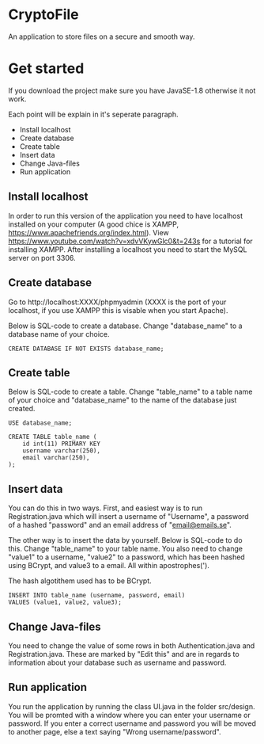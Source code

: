 # CryptoFile
An application to store files on a secure and smooth way.

# Get started
If you download the project make sure you have JavaSE-1.8 otherwise it not work.

Each point will be explain in it's seperate paragraph.
* Install localhost
* Create database
* Create table
* Insert data
* Change Java-files
* Run application

## Install localhost
In order to run this version of the application you need to have localhost installed on your computer (A good chice is XAMPP, https://www.apachefriends.org/index.html). View https://www.youtube.com/watch?v=xdvVKywGlc0&t=243s for a tutorial for installing XAMPP. After installing a localhost you need to start the MySQL server on port 3306. 

## Create database
Go to http://localhost:XXXX/phpmyadmin (XXXX is the port of your localhost, if you use XAMPP this is visable when you start Apache). 

Below is SQL-code to create a database. Change "database_name" to a database name of your choice.

`CREATE DATABASE IF NOT EXISTS database_name;`

## Create table
Below is SQL-code to create a table. Change "table_name" to a table name of your choice and "database_name" to the name of the database just created.

```
USE database_name;

CREATE TABLE table_name (
    id int(11) PRIMARY KEY
    username varchar(250),
    email varchar(250),
);
```

## Insert data
You can do this in two ways. First, and easiest way is to run Registration.java which will insert a username of "Username", a password of a hashed "password" and an email address of "email@emails.se".

The other way is to insert the data by yourself. Below is SQL-code to do this. Change "table_name" to your table name. You also need to change "value1" to a username, "value2" to a password, which has been hashed using BCrypt, and value3 to a email. All within apostrophes(').

The hash algotithem used has to be BCrypt.
```
INSERT INTO table_name (username, password, email)
VALUES (value1, value2, value3);
```

## Change Java-files
You need to change the value of some rows in both Authentication.java and Registration.java. These are marked by "Edit this" and are in regards to information about your database such as username and password. 

## Run application
You run the application by running the class UI.java in the folder src/design. You will be promted with a window where you can enter your username or password. If you enter a correct username and password you will be moved to another page, else a text saying "Wrong username/password".
